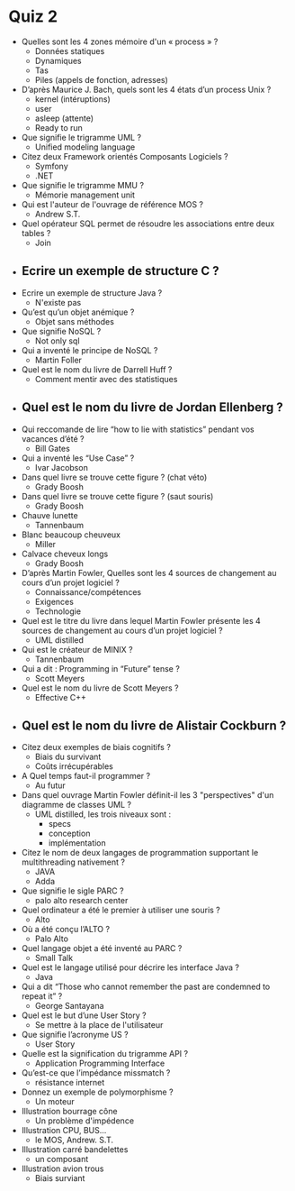 # Quiz 2

- Quelles sont les 4 zones mémoire d'un « process » ?
	- Données statiques 
	- Dynamiques
	- Tas
	- Piles (appels de fonction, adresses)
- D’après Maurice J. Bach, quels sont les 4 états d’un process Unix ?
	- kernel (intéruptions)
	- user
	- asleep (attente)
	- Ready to run
- Que signifie le trigramme UML ?
	- Unified modeling language
- Citez deux Framework orientés Composants Logiciels ?
	- Symfony
	- .NET
- Que signifie le trigramme MMU ?
	- Mémorie management unit
- Qui est l'auteur de l'ouvrage de référence MOS ?
	- Andrew S.T.
- Quel opérateur SQL permet de résoudre les associations entre deux tables ?
	- Join
- Ecrire un exemple de structure C ?
	- 
- Ecrire un exemple de structure Java ?
	- N'existe pas
- Qu’est qu’un objet anémique ?
	- Objet sans méthodes
- Que signifie NoSQL ?
	- Not only sql
- Qui a inventé le principe de NoSQL ?
	- Martin Foller
- Quel est le nom du livre de Darrell Huff ?
	- Comment mentir avec des statistiques
- Quel est le nom du livre de Jordan Ellenberg ?
	- 
- Qui reccomande de lire “how to lie with statistics” pendant vos vacances d’été ?
	- Bill Gates
- Qui a inventé les “Use Case” ?
	- Ivar Jacobson
- Dans quel livre se trouve cette figure ? (chat véto)
	- Grady Boosh
- Dans quel livre se trouve cette figure ? (saut souris)
	- Grady Boosh
- Chauve lunette
	- Tannenbaum
- Blanc beaucoup cheuveux 
	- Miller
- Calvace cheveux longs 
	- Grady Boosh
- D’après Martin Fowler, Quelles sont les 4 sources de changement au cours d’un projet logiciel ?
	- Connaissance/compétences
	- Exigences
	- Technologie
- Quel est le titre du livre dans lequel Martin Fowler présente les 4 sources de changement au cours d’un projet logiciel ?
	- UML distilled
- Qui est le créateur de MINIX ?
	- Tannenbaum
- Qui a dit : Programming in “Future” tense ?
	- Scott Meyers
- Quel est le nom du livre de Scott Meyers ?
	- Effective C++
- Quel est le nom du livre de Alistair Cockburn ?
	- 
- Citez deux exemples de biais cognitifs ?
	- Biais du survivant
	- Coûts irrécupérables
- A Quel temps faut-il programmer ?
	- Au futur
- Dans quel ouvrage Martin Fowler définit-il les 3 "perspectives" d'un diagramme de classes UML ?
	- UML distilled, les trois niveaux sont :
		- specs
		- conception
		- implémentation
- Citez le nom de deux langages de programmation supportant le multithreading nativement ?
	- JAVA
	- Adda
- Que signifie le sigle PARC ?
	- palo alto research center
- Quel ordinateur a été le premier à utiliser une souris ?
	- Alto
- Où a été conçu l’ALTO ?
	- Palo Alto
- Quel langage objet a été inventé au PARC ?
	- Small Talk
- Quel est le langage utilisé pour décrire les interface Java ?
	- Java
- Qui a dit “Those who cannot remember the past are condemned to repeat it” ?
	- George Santayana
- Quel est le but d’une User Story ?
	- Se mettre à la place de l'utilisateur
- Que signifie l’acronyme US ?
	- User Story
- Quelle est la signification du trigramme API ?
	- Application Programming Interface
- Qu’est-ce que l’impédance missmatch ?
	- résistance internet
- Donnez un exemple de polymorphisme ?
	- Un moteur
- Illustration bourrage cône
	- Un problème d'impédence
- Illustration CPU, BUS...
	- le MOS, Andrew. S.T.
- Illustration carré bandelettes
	- un composant
- Illustration avion trous
	- Biais surviant
